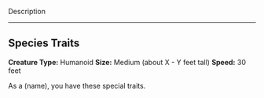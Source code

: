 Description

---
## Species Traits
**Creature Type:** Humanoid
**Size:** Medium (about X - Y feet tall)
**Speed:** 30 feet

As a (name), you have these special traits.